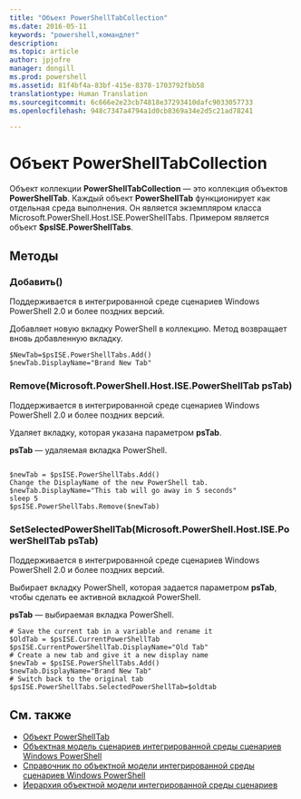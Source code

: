 ```yaml
---
title: "Объект PowerShellTabCollection"
ms.date: 2016-05-11
keywords: "powershell,командлет"
description: 
ms.topic: article
author: jpjofre
manager: dongill
ms.prod: powershell
ms.assetid: 81f4bf4a-83bf-415e-8378-1703792fbb58
translationtype: Human Translation
ms.sourcegitcommit: 6c666e2e23cb74818e37293410dafc9033057733
ms.openlocfilehash: 948c7347a4794a1d0cb8369a34e2d5c21ad78241

---
```


# Объект PowerShellTabCollection
  Объект коллекции **PowerShellTabCollection** — это коллекция объектов **PowerShellTab**. Каждый объект **PowerShellTab** функционирует как отдельная среда выполнения. Он является экземпляром класса Microsoft.PowerShell.Host.ISE.PowerShellTabs. Примером является объект **$psISE.PowerShellTabs**.

## Методы

### Добавить\(\)
  Поддерживается в интегрированной среде сценариев Windows PowerShell 2.0 и более поздних версий. 

 Добавляет новую вкладку PowerShell в коллекцию. Метод возвращает вновь добавленную вкладку.

```
$NewTab=$psISE.PowerShellTabs.Add()
$newTab.DisplayName="Brand New Tab"
```

### Remove\(Microsoft.PowerShell.Host.ISE.PowerShellTab psTab\)
  Поддерживается в интегрированной среде сценариев Windows PowerShell 2.0 и более поздних версий. 

 Удаляет вкладку, которая указана параметром **psTab**.

 **psTab**
 — удаляемая вкладка PowerShell.

```

$newTab = $psISE.PowerShellTabs.Add()
Change the DisplayName of the new PowerShell tab. 
$newTab.DisplayName="This tab will go away in 5 seconds" 
sleep 5 
$psISE.PowerShellTabs.Remove($newTab)
```

### SetSelectedPowerShellTab\(Microsoft.PowerShell.Host.ISE.PowerShellTab psTab\)
  Поддерживается в интегрированной среде сценариев Windows PowerShell 2.0 и более поздних версий. 

 Выбирает вкладку PowerShell, которая задается параметром **psTab**, чтобы сделать ее активной вкладкой PowerShell.

 **psTab**
 — выбираемая вкладка PowerShell.

```
# Save the current tab in a variable and rename it
$OldTab = $psISE.CurrentPowerShellTab
$psISE.CurrentPowerShellTab.DisplayName="Old Tab"
# Create a new tab and give it a new display name
$newTab = $psISE.PowerShellTabs.Add()
$newTab.DisplayName="Brand New Tab" 
# Switch back to the original tab
$psISE.PowerShellTabs.SelectedPowerShellTab=$oldtab
```

## См. также
- [Объект PowerShellTab](The-PowerShellTab-Object.md) 
- [Объектная модель сценариев интегрированной среды сценариев Windows PowerShell](../ise/The-Windows-PowerShell-ISE-Scripting-Object-Model.md) 
- [Справочник по объектной модели интегрированной среды сценариев Windows PowerShell](../ise/Windows-PowerShell-ISE-Object-Model-Reference.md) 
- [Иерархия объектной модели интегрированной среды сценариев](../ise/The-ISE-Object-Model-Hierarchy.md)

  



<!--HONumber=Nov16_HO4-->



